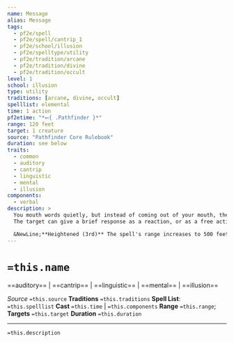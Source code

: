 ```yaml
---
name: Message
alias: Message
tags:
  - pf2e/spell
  - pf2e/spell/cantrip_1
  - pf2e/school/illusion
  - pf2e/spelltype/utility
  - pf2e/tradition/arcane
  - pf2e/tradition/divine
  - pf2e/tradition/occult
level: 1
school: illusion
type: utility
traditions: [arcane, divine, occult]
spelllist: elemental
time: 1 action
pf2etime: "*⬻{ .Pathfinder }*"
range: 120 feet
target: 1 creature
source: "Pathfinder Core Rulebook"
duration: see below
traits:
  - common
  - auditory
  - cantrip
  - linguistic
  - mental
  - illusion
components:
  - verbal
description: >
  You mouth words quietly, but instead of coming out of your mouth, they're transferred directly to the ears of the target. While others can't hear your words any better than if you normally mouthed them, the target can hear your words as if they were standing next to you.
  The target can give a brief response as a reaction, or as a free action on their next turn if they wish, but they must be able to see you and be within range to do so. If they respond, their response is delivered directly to your ear, just like the original message.

  &NewLine;**Heightened (3rd)** The spell's range increases to 500 feet.
---
```

# `=this.name`
==auditory== | ==cantrip== | ==linguistic== | ==mental== | ==illusion==

*Source* `=this.source`
**Traditions** `=this.traditions`
**Spell List**: `=this.spelllist`
**Cast** `=this.time` | `=this.components`
**Range** `=this.range`; **Targets** `=this.target`
**Duration** `=this.duration`

***
`=this.description`